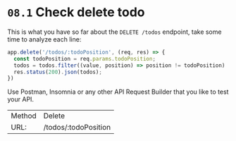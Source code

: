 # `08.1` Check delete todo

This is what you have so far about the `DELETE /todos` endpoint, take some time to analyze each line:

```js
app.delete('/todos/:todoPosition', (req, res) => {
  const todoPosition = req.params.todoPosition;
  todos = todos.filter((value, position) => position != todoPosition)
  res.status(200).json(todos);
})
```

Use Postman, Insomnia or any other API Request Builder that you like to test your API.

|  |  |
| ------ | -------- |
| Method | Delete |
| URL: | /todos/:todoPosition |